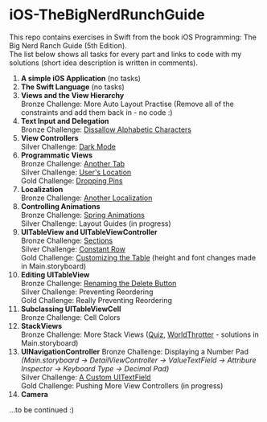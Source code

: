 # iOS-TheBigNerdRunchGuide

This repo contains exercises in Swift from the book iOS Programming: The Big Nerd Ranch Guide (5th Edition).<br>
The list below shows all tasks for every part and links to code with my solutions (short idea description is written in comments).

<ol>
<li>
<b>A simple iOS Application</b> (no tasks)
</li>

<li>
<b>The Swift Language</b> (no tasks)
</li>

<li>
<b>Views and the View Hierarchy</b><br>
Bronze Challenge: More Auto Layout Practise (Remove all of the constraints and add them back in - no code :)
</li>

<li>
<b>Text Input and Delegation</b><br>
Bronze Challenge:
<a href="https://github.com/pankova/iOS-TheBigNerdRunchGuide/blob/master/WorldTrotter/WorldTrotter/ConversionViewController.swift#L60-L68">Dissallow Alphabetic Characters</a>

</li>

<li>
<b>View Controllers</b><br>
Silver Challenge:  
<a href="https://github.com/pankova/iOS-TheBigNerdRunchGuide/blob/master/WorldTrotter/WorldTrotter/ConversionViewController.swift#L88-L106">Dark Mode</a>
</li>

<li>
<b>Programmatic Views</b><br>
Bronze Challenge:
<a href="https://github.com/pankova/iOS-TheBigNerdRunchGuide/blob/master/WorldTrotter/WorldTrotter/WebNerdRanchViewController.swift#L9-L31">Another Tab</a><br>
Silver Challenge:
<a href="https://github.com/pankova/iOS-TheBigNerdRunchGuide/blob/master/WorldTrotter/WorldTrotter/MapViewController.swift#L76-L98">User's Location</a><br>
Gold Challenge:
<a href="https://github.com/pankova/iOS-TheBigNerdRunchGuide/blob/master/WorldTrotter/WorldTrotter/MapViewController.swift#L100-L179">Dropping Pins</a>
</li>

<li>
<b>Localization</b><br>
Bronze Challenge: 
<a href="https://github.com/pankova/iOS-TheBigNerdRunchGuide/tree/master/WorldTrotter/WorldTrotter/ru.lproj">Another Localization</a>
</li>
 
<li>
<b>Controlling Animations</b><br>
Bronze Challenge: 
<a href="https://github.com/pankova/iOS-TheBigNerdRunchGuide/blob/master/Quiz/Quiz/ViewController.swift#L87-L105">Spring Animations</a><br> 
Silver Challenge: Layout Guides (in progress)
</li>

<li>
<b>UITableView and UITableViewController</b><br>
Bronze Challenge: <a href="https://github.com/pankova/iOS-TheBigNerdRunchGuide/blob/master/HomepwnerWithSections/HomepwnerWithSections/ItemsViewController.swift#L13-L37">Sections</a><br>
Silver Challenge: <a href="https://github.com/pankova/iOS-TheBigNerdRunchGuide/blob/master/Homepwner/Homepwner/ItemStore.swift#L14-L19">Constant Row</a> <br>
Gold Challenge: <a href="https://github.com/pankova/iOS-TheBigNerdRunchGuide/blob/master/Homepwner/Homepwner/ItemsViewController.swift#L60-L67">Customizing the Table</a> (height and font changes made in Main.storyboard)
</li>

<li>
<b>Editing UITableView</b><br>
Bronze Challenge: <a href="https://github.com/pankova/iOS-TheBigNerdRunchGuide/blob/master/Homepwner/Homepwner/ItemsViewController.swift#L119-L122">Renaming the Delete Button</a><br>
Silver Challenge: Preventing Reordering<br>
Gold Challenge: Really Preventing Reordering
</li>

<li>
<b>Subclassing UITableViewCell</b><br>
Bronze Challenge: Cell Colors<br>
</li>

<li>
<b>StackViews</b><br>
Bronze Challenge: More Stack Views (<a href="https://github.com/pankova/iOS-TheBigNerdRunchGuide/tree/master/QuizWithStackView">Quiz</a>, <a href="https://github.com/pankova/iOS-TheBigNerdRunchGuide/tree/master/WorldTrotterWithStackView">WorldThrotter</a> - solutions in Main.storyboard)<br> 
</li>

<li>
<b>UINavigationController</b>
Bronze Challenge: Displaying a Number Pad<br>
<i>(Main.storyboard -> DetailViewController -> ValueTextField -> Attribure Inspector -> Keyboard Type -> Decimal Pad)</i><br>
Silver Challenge: <a href = "https://github.com/pankova/iOS-TheBigNerdRunchGuide/blob/master/Homepwner/Homepwner/ColorBorderResponderTextField.swift#L9-L22">A Custom UITextField</a><br>
Gold Challenge: Pushing More View Controllers (in progress)
</li>

<li>
<b>Camera</b><br>
</li>
</ol>

...to be continued :)
